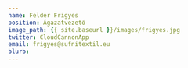 ```yaml
---
name: Felder Frigyes
position: Ágazatvezető
image_path: {{ site.baseurl }}/images/frigyes.jpg
twitter: CloudCannonApp
email: frigyes@sufnitextil.eu
blurb: 
---
```


